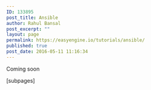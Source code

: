 ```yaml
---
ID: 133895
post_title: Ansible
author: Rahul Bansal
post_excerpt: ""
layout: page
permalink: https://easyengine.io/tutorials/ansible/
published: true
post_date: 2016-05-11 11:16:34
---
```

Coming soon

[subpages]
